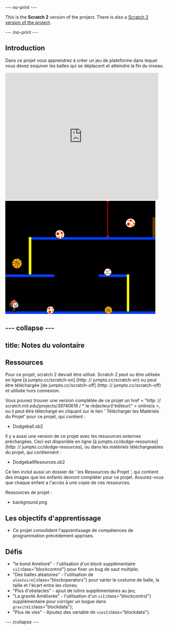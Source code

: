 --- no-print ---

This is the **Scratch 2** version of the project. There is also a [Scratch 3 version of the project](https://projects.raspberrypi.org/fr-FR/projects/dodgeball).

--- /no-print ---

## Introduction

Dans ce projet vous apprendrez à créer un jeu de plateforme dans lequel vous devez esquiver les balles qui se déplacent et atteindre la fin du niveau.


<div class="scratch-preview">
 <iframe allowtransparency="true" width="485" height="402" src="https://scratch.mit.edu/projects/embed/39740618/?autostart=false" frameborder="0"></iframe>
 <img src="images/dodge-final.png">
</div>

--- collapse ---
---
title: Notes du volontaire
---

## Ressources
Pour ce projet, scratch 2 devrait être utilisé. Scratch 2 peut ou être utilisée en ligne [à jumpto.cc/scratch-on] (http: // jumpto.cc/scratch-on) ou peut être téléchargée [de jumpto.cc/scratch-off] (http: // jumpto.cc/scratch-off) et utilisée hors connexion.

Vous pouvez trouver une version complétée de ce projet un href = "http: // scratch.mit.edu/projects/39740618 / * le rédacteur(l'éditeur)" > online/a >, ou il peut être téléchargé en cliquant sur le lien ' Télécharger les Matériels du Projet' pour ce projet, qui contient :

+ Dodgeball.sb2

Il y a aussi une version de ce projet avec les ressources externes préchargées. Ceci est disponible en ligne [à jumpto.cc/dodge-resources] (http: // jumpto.cc/dodge-resources), ou dans les matériels téléchargeables du projet, qui contiennent :

+ DodgeballResources.sb2

Ce lien inclut aussi un dossier de ' les Ressources du Projet ', qui contient des images que les enfants devront compléter pour ce projet. Assurez-vous que chaque enfant a l'accès à une copie de ces ressources.

Ressources de projet :
+ background.png

## Les objectifs d'apprentissage
+ Ce projet consolident l'apprentissage de compétences de programmation précédement apprises.

## Défis
+ "le bond Amélioré" - l'utilisation d'un block supplémentaire `si`{:class="blockcontrol"} pour fixer un bug de saut multiple;
+ "Des balles aléatoires" - l'utilisation de `aléatoire`{:class="blockoperators"} pour varier le costume de balle, la taille et l'écart entre les clones;
+ "Plus d'obstacles" - ajout de lutins supplémentaires au jeu;
+ "La gravité Améliorée" - l'utilisation d'un `si`{:class="blockcontrol"} supplémentaire pour corriger un bogue dans `gravité`{:class="blockdata"};
+ "Plus de vies" - Ajoutez des variable de `vies`{:class="blockdata"}.

--- /collapse ---
